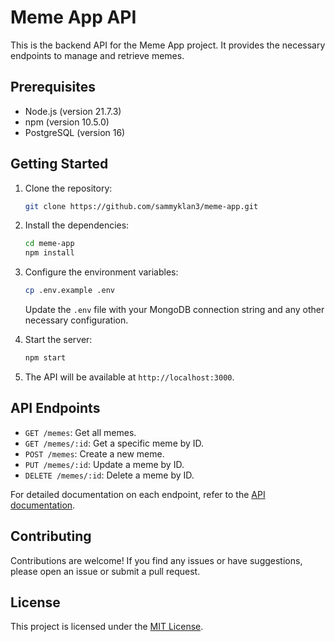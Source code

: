 # Meme App API

This is the backend API for the Meme App project. It provides the necessary endpoints to manage and retrieve memes.

## Prerequisites

- Node.js (version 21.7.3)
- npm (version 10.5.0)
- PostgreSQL (version 16)

## Getting Started

1. Clone the repository:

    ```bash
    git clone https://github.com/sammyklan3/meme-app.git
    ```

2. Install the dependencies:

    ```bash
    cd meme-app
    npm install
    ```

3. Configure the environment variables:

    ```bash
    cp .env.example .env
    ```

    Update the `.env` file with your MongoDB connection string and any other necessary configuration.

4. Start the server:

    ```bash
    npm start
    ```

5. The API will be available at `http://localhost:3000`.

## API Endpoints

- `GET /memes`: Get all memes.
- `GET /memes/:id`: Get a specific meme by ID.
- `POST /memes`: Create a new meme.
- `PUT /memes/:id`: Update a meme by ID.
- `DELETE /memes/:id`: Delete a meme by ID.

For detailed documentation on each endpoint, refer to the [API documentation](api-docs.md).

## Contributing

Contributions are welcome! If you find any issues or have suggestions, please open an issue or submit a pull request.

## License

This project is licensed under the [MIT License](LICENSE).
